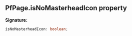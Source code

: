 ## PfPage.isNoMasterheadIcon property

**Signature:**

```typescript
isNoMasterheadIcon: boolean;
```
